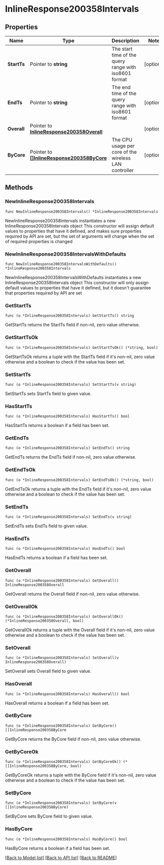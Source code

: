 # InlineResponse200358Intervals

## Properties

Name | Type | Description | Notes
------------ | ------------- | ------------- | -------------
**StartTs** | Pointer to **string** | The start time of the query range with iso8601 format | [optional] 
**EndTs** | Pointer to **string** | The end time of the query range  with iso8601 format | [optional] 
**Overall** | Pointer to [**InlineResponse200358Overall**](InlineResponse200358Overall.md) |  | [optional] 
**ByCore** | Pointer to [**[]InlineResponse200358ByCore**](InlineResponse200358ByCore.md) | The CPU usage per core of the wireless LAN controller | [optional] 

## Methods

### NewInlineResponse200358Intervals

`func NewInlineResponse200358Intervals() *InlineResponse200358Intervals`

NewInlineResponse200358Intervals instantiates a new InlineResponse200358Intervals object
This constructor will assign default values to properties that have it defined,
and makes sure properties required by API are set, but the set of arguments
will change when the set of required properties is changed

### NewInlineResponse200358IntervalsWithDefaults

`func NewInlineResponse200358IntervalsWithDefaults() *InlineResponse200358Intervals`

NewInlineResponse200358IntervalsWithDefaults instantiates a new InlineResponse200358Intervals object
This constructor will only assign default values to properties that have it defined,
but it doesn't guarantee that properties required by API are set

### GetStartTs

`func (o *InlineResponse200358Intervals) GetStartTs() string`

GetStartTs returns the StartTs field if non-nil, zero value otherwise.

### GetStartTsOk

`func (o *InlineResponse200358Intervals) GetStartTsOk() (*string, bool)`

GetStartTsOk returns a tuple with the StartTs field if it's non-nil, zero value otherwise
and a boolean to check if the value has been set.

### SetStartTs

`func (o *InlineResponse200358Intervals) SetStartTs(v string)`

SetStartTs sets StartTs field to given value.

### HasStartTs

`func (o *InlineResponse200358Intervals) HasStartTs() bool`

HasStartTs returns a boolean if a field has been set.

### GetEndTs

`func (o *InlineResponse200358Intervals) GetEndTs() string`

GetEndTs returns the EndTs field if non-nil, zero value otherwise.

### GetEndTsOk

`func (o *InlineResponse200358Intervals) GetEndTsOk() (*string, bool)`

GetEndTsOk returns a tuple with the EndTs field if it's non-nil, zero value otherwise
and a boolean to check if the value has been set.

### SetEndTs

`func (o *InlineResponse200358Intervals) SetEndTs(v string)`

SetEndTs sets EndTs field to given value.

### HasEndTs

`func (o *InlineResponse200358Intervals) HasEndTs() bool`

HasEndTs returns a boolean if a field has been set.

### GetOverall

`func (o *InlineResponse200358Intervals) GetOverall() InlineResponse200358Overall`

GetOverall returns the Overall field if non-nil, zero value otherwise.

### GetOverallOk

`func (o *InlineResponse200358Intervals) GetOverallOk() (*InlineResponse200358Overall, bool)`

GetOverallOk returns a tuple with the Overall field if it's non-nil, zero value otherwise
and a boolean to check if the value has been set.

### SetOverall

`func (o *InlineResponse200358Intervals) SetOverall(v InlineResponse200358Overall)`

SetOverall sets Overall field to given value.

### HasOverall

`func (o *InlineResponse200358Intervals) HasOverall() bool`

HasOverall returns a boolean if a field has been set.

### GetByCore

`func (o *InlineResponse200358Intervals) GetByCore() []InlineResponse200358ByCore`

GetByCore returns the ByCore field if non-nil, zero value otherwise.

### GetByCoreOk

`func (o *InlineResponse200358Intervals) GetByCoreOk() (*[]InlineResponse200358ByCore, bool)`

GetByCoreOk returns a tuple with the ByCore field if it's non-nil, zero value otherwise
and a boolean to check if the value has been set.

### SetByCore

`func (o *InlineResponse200358Intervals) SetByCore(v []InlineResponse200358ByCore)`

SetByCore sets ByCore field to given value.

### HasByCore

`func (o *InlineResponse200358Intervals) HasByCore() bool`

HasByCore returns a boolean if a field has been set.


[[Back to Model list]](../README.md#documentation-for-models) [[Back to API list]](../README.md#documentation-for-api-endpoints) [[Back to README]](../README.md)



